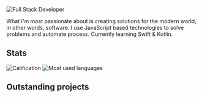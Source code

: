 ![Full Stack Developer](https://i.ibb.co/BBB9RbJ/presentation.png)

What I'm most passionate about is creating solutions for the modern world, in other words, software. I use JavaScript based technologies to solve problems and automate process. Currently learning Swift & Kotlin.

## Stats
![Calification](https://github-readme-stats.vercel.app/api/top-langs/?username=r4rmas&layout=compact&show_icons=true&theme=tokyonight)
![Most used languages](https://github-readme-stats.vercel.app/api?username=r4rmas&show_icons=true&theme=tokyonight)

## Outstanding projects
